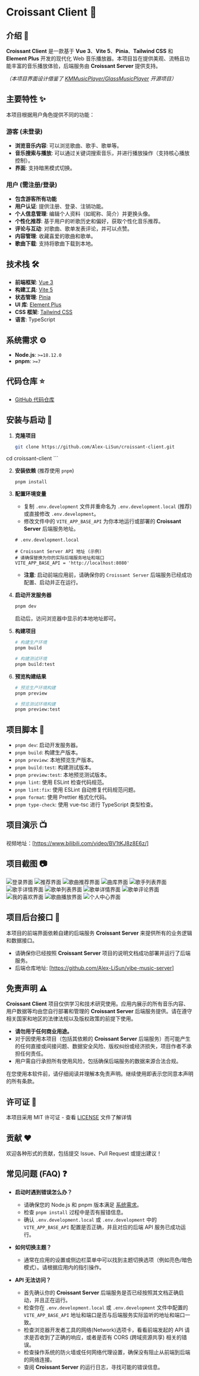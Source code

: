 # Croissant Client 🎵

## 介绍 📖

**Croissant Client** 是一款基于 **Vue 3**、**Vite 5**、**Pinia**、**Tailwind
CSS** 和 **Element Plus**
开发的现代化 Web 音乐播放器。本项目旨在提供美观、流畅且功能丰富的音乐播放体验，后端服务由
**Croissant Server** 提供支持。

_（本项目界面设计借鉴了
[KMMusicPlayer/GlassMusicPlayer](https://github.com/XiangZi7/GlassMusicPlayer)
开源项目）_

## 主要特性 ✨

本项目根据用户角色提供不同的功能：

### 游客 (未登录)

- **浏览音乐内容**: 可以浏览歌曲、歌手、歌单等。
- **音乐搜索与播放**: 可以通过关键词搜索音乐，并进行播放操作（支持核心播放控制）。
- **界面**: 支持暗黑模式切换。

### 用户 (需注册/登录)

- **包含游客所有功能**
- **用户认证**: 提供注册、登录、注销功能。
- **个人信息管理**: 编辑个人资料（如昵称、简介）并更换头像。
- **个性化推荐**: 基于用户的听歌历史和偏好，获取个性化音乐推荐。
- **评论与互动**: 对歌曲、歌单发表评论，并可以点赞。
- **内容管理**: 收藏喜爱的歌曲和歌单。
- **歌曲下载**: 支持将歌曲下载到本地。

## 技术栈 🛠️

- **前端框架**: [Vue 3](https://vuejs.org/)
- **构建工具**: [Vite 5](https://vitejs.dev/)
- **状态管理**: [Pinia](https://pinia.vuejs.org/)
- **UI 库**: [Element Plus](https://element-plus.org/)
- **CSS 框架**: [Tailwind CSS](https://tailwindcss.com/)
- **语言**: TypeScript

## 系统需求 ⚙️

- **Node.js**: `>=18.12.0`
- **pnpm**: `>=7`

## 代码仓库 ⭐

- [GitHub 代码仓库](https://github.com/Alex-LiSun/croissant-client)

## 安装与启动 🚀

1.  **克隆项目**

    ```bash
    git clone https://github.com/Alex-LiSun/croissant-client.git
cd croissant-client
    ```

2.  **安装依赖** (推荐使用 `pnpm`)

    ```bash
    pnpm install
    ```

3.  **配置环境变量**

    - 复制 `.env.development` 文件并重命名为 `.env.development.local`
      (推荐) 或直接修改 `.env.development`。
    - 修改文件中的 `VITE_APP_BASE_API` 为你本地运行或部署的 **Croissant
      Server** 后端服务地址。

    ```env
    # .env.development.local

    # Croissant Server API 地址 (示例)
    # 请确保替换为你的实际后端服务地址和端口
    VITE_APP_BASE_API = 'http://localhost:8080'
    ```

    - **注意**: 启动前端应用前，请确保你的 `Croissant Server`
      后端服务已经成功配置、启动并正在运行。

4.  **启动开发服务器**

    ```bash
    pnpm dev
    ```

    启动后，访问浏览器中显示的本地地址即可。

5.  **构建项目**

    ```bash
    # 构建生产环境
    pnpm build

    # 构建测试环境
    pnpm build:test
    ```

6.  **预览构建结果**

    ```bash
    # 预览生产环境构建
    pnpm preview

    # 预览测试环境构建
    pnpm preview:test
    ```

## 项目脚本 📜

- `pnpm dev`: 启动开发服务器。
- `pnpm build`: 构建生产版本。
- `pnpm preview`: 本地预览生产版本。
- `pnpm build:test`: 构建测试版本。
- `pnpm preview:test`: 本地预览测试版本。
- `pnpm lint`: 使用 ESLint 检查代码规范。
- `pnpm lint:fix`: 使用 ESLint 自动修复代码规范问题。
- `pnpm format`: 使用 Prettier 格式化代码。
- `pnpm type-check`: 使用 vue-tsc 进行 TypeScript 类型检查。

## 项目演示 📺

视频地址：[https://www.bilibili.com/video/BV1tKJ8z8E6z/]

## 项目截图 📷

![登录界面](https://github.com/Alex-LiSun/croissant-client/blob/main/img/client_login.png)
![推荐界面](https://github.com/Alex-LiSun/croissant-client/blob/main/img/client_home.png)
![歌曲推荐界面](https://github.com/Alex-LiSun/croissant-client/blob/main/img/client_recommended.png)
![曲库界面](https://github.com/Alex-LiSun/croissant-client/blob/main/img/client_song_library.png)
![歌手列表界面](https://github.com/Alex-LiSun/vibe-music-client/blob/main/img/client_artist.png)
![歌手详情界面](https://github.com/Alex-LiSun/vibe-music-client/blob/main/img/client_artist_detail.png)
![歌单列表界面](https://github.com/Alex-LiSun/vibe-music-client/blob/main/img/client_playlist.png)
![歌单详情界面](https://github.com/Alex-LiSun/vibe-music-client/blob/main/img/client_playlist_detail.png)
![歌单评论界面](https://github.com/Alex-LiSun/vibe-music-client/blob/main/img/client_playlist_comment.png)
![我的喜欢界面](https://github.com/Alex-LiSun/vibe-music-client/blob/main/img/client_favourite.png)
![歌曲播放界面](https://github.com/Alex-LiSun/vibe-music-client/blob/main/img/client_song_play.png)
![个人中心界面](https://github.com/Alex-LiSun/vibe-music-client/blob/main/img/client_profile.png)

## 项目后台接口 🧩

本项目的前端界面依赖自建的后端服务 **Croissant Server**
来提供所有的业务逻辑和数据接口。

- 请确保你已经按照 **Croissant Server**
  项目的说明文档成功部署并运行了后端服务。
- 后端仓库地址: [https://github.com/Alex-LiSun/vibe-music-server]

## 免责声明 ⚠️

**Croissant Client**
项目仅供学习和技术研究使用。应用内展示的所有音乐内容、用户数据等均由您自行部署和管理的
**Croissant Server**
后端服务提供。请在遵守相关国家和地区的法律法规以及版权政策的前提下使用。

- **请勿用于任何商业用途。**
- 对于因使用本项目（包括其依赖的 **Croissant Server**
  后端服务）而可能产生的任何直接或间接问题、数据安全风险、版权纠纷或经济损失，项目作者不承担任何责任。
- 用户需自行承担所有使用风险，包括确保后端服务的数据来源合法合规。

在您使用本软件前，请仔细阅读并理解本免责声明。继续使用即表示您同意本声明的所有条款。

## 许可证 📄

本项目采用 MIT 许可证 - 查看 [LICENSE](LICENSE) 文件了解详情

## 贡献 ❤️

欢迎各种形式的贡献，包括提交 Issue、Pull Request 或提出建议！

## 常见问题 (FAQ) ❓

- **启动时遇到错误怎么办？**

  - 请确保您的 Node.js 和 pnpm 版本满足 [系统需求](#系统需求-⚙️)。
  - 检查 `pnpm install` 过程中是否有报错信息。
  - 确认 `.env.development.local` 或 `.env.development` 中的 `VITE_APP_BASE_API`
    配置是否正确，并且对应的后端 API 服务已成功运行。

- **如何切换主题？**

  - 通常在应用的设置或侧边栏菜单中可以找到主题切换选项（例如亮色/暗色模式）。请根据应用内的指引操作。

- **API 无法访问？**
  - 首先确认你的 **Croissant Server**
    后端服务是否已经按照其文档正确启动，并且正在运行。
  - 检查你在 `.env.development.local` 或 `.env.development` 文件中配置的
    `VITE_APP_BASE_API` 地址和端口是否与后端服务实际监听的地址和端口一致。
  - 检查浏览器开发者工具的网络(Network)选项卡，看看前端发起的 API 请求是否收到了正确的响应，或者是否有 CORS
    (跨域资源共享) 相关的错误。
  - 检查操作系统的防火墙或任何网络代理设置，确保没有阻止从前端到后端的网络连接。
  - 查阅 **Croissant Server** 的运行日志，寻找可能的错误信息。
